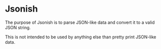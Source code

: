 # Jsonish

The purpose of Jsonish is to parse JSON-like data and convert it to a valid JSON string.

This is not intended to be used by anything else than pretty print JSON-like data.